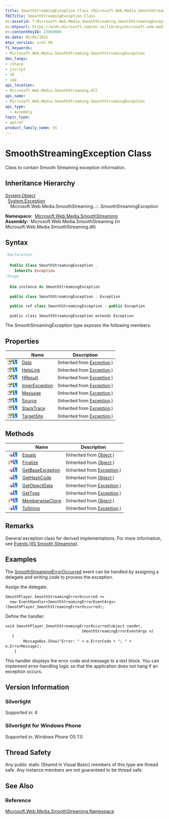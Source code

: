 ```yaml
---
title: SmoothStreamingException Class (Microsoft.Web.Media.SmoothStreaming)
TOCTitle: SmoothStreamingException Class
ms:assetid: T:Microsoft.Web.Media.SmoothStreaming.SmoothStreamingException
ms:mtpsurl: https://msdn.microsoft.com/en-us/library/microsoft.web.media.smoothstreaming.smoothstreamingexception(v=VS.90)
ms:contentKeyID: 23960980
ms.date: 05/02/2012
mtps_version: v=VS.90
f1_keywords:
- Microsoft.Web.Media.SmoothStreaming.SmoothStreamingException
dev_langs:
- csharp
- jscript
- vb
- cpp
api_location:
- Microsoft.Web.Media.SmoothStreaming.dll
api_name:
- Microsoft.Web.Media.SmoothStreaming.SmoothStreamingException
api_type:
  - Assembly
topic_type:
- apiref
product_family_name: VS
---
```


# SmoothStreamingException Class

Class to contain Smooth Streaming exception information.

## Inheritance Hierarchy

[System.Object](https://msdn.microsoft.com/library/e5kfa45b)  
  [System.Exception](https://msdn.microsoft.com/library/c18k6c59)  
    Microsoft.Web.Media.SmoothStreaming..::..SmoothStreamingException  

**Namespace:**  [Microsoft.Web.Media.SmoothStreaming](microsoft-web-media-smoothstreaming-namespace_1.md)  
**Assembly:**  Microsoft.Web.Media.SmoothStreaming (in Microsoft.Web.Media.SmoothStreaming.dll)

## Syntax

```vb
'Declaration

  Public Class SmoothStreamingException _
    Inherits Exception
'Usage

  Dim instance As SmoothStreamingException
```

```csharp
  public class SmoothStreamingException : Exception
```

```cpp
  public ref class SmoothStreamingException : public Exception
```

```jscript
  public class SmoothStreamingException extends Exception
```

The SmoothStreamingException type exposes the following members.

## Properties

||Name|Description|
|--- |--- |--- |
|![Public property](images/Ff728140.pubproperty(en-us,VS.90).gif "Public property")![Supported by Silverlight for Windows Phone](images/Ff728140.slMobile(en-us,VS.90).gif "Supported by Silverlight for Windows Phone")|[Data](https://msdn.microsoft.com/library/2wyfbc48)|(Inherited from [Exception](https://msdn.microsoft.com/library/c18k6c59).)|
|![Public property](images/Ff728140.pubproperty(en-us,VS.90).gif "Public property")![Supported by Silverlight for Windows Phone](images/Ff728140.slMobile(en-us,VS.90).gif "Supported by Silverlight for Windows Phone")|[HelpLink](https://msdn.microsoft.com/library/71tawy4s)|(Inherited from [Exception](https://msdn.microsoft.com/library/c18k6c59).)|
|![Protected property](images/Ee532670.protproperty(en-us,VS.90).gif "Protected property")![Supported by Silverlight for Windows Phone](images/Ff728140.slMobile(en-us,VS.90).gif "Supported by Silverlight for Windows Phone")|[HResult](https://msdn.microsoft.com/library/sh5cw61c)|(Inherited from [Exception](https://msdn.microsoft.com/library/c18k6c59).)|
|![Public property](images/Ff728140.pubproperty(en-us,VS.90).gif "Public property")![Supported by Silverlight for Windows Phone](images/Ff728140.slMobile(en-us,VS.90).gif "Supported by Silverlight for Windows Phone")|[InnerException](https://msdn.microsoft.com/library/902sca80)|(Inherited from [Exception](https://msdn.microsoft.com/library/c18k6c59).)|
|![Public property](images/Ff728140.pubproperty(en-us,VS.90).gif "Public property")![Supported by Silverlight for Windows Phone](images/Ff728140.slMobile(en-us,VS.90).gif "Supported by Silverlight for Windows Phone")|[Message](https://msdn.microsoft.com/library/9btwf6wk)|(Inherited from [Exception](https://msdn.microsoft.com/library/c18k6c59).)|
|![Public property](images/Ff728140.pubproperty(en-us,VS.90).gif "Public property")![Supported by Silverlight for Windows Phone](images/Ff728140.slMobile(en-us,VS.90).gif "Supported by Silverlight for Windows Phone")|[Source](https://msdn.microsoft.com/library/85weac5w)|(Inherited from [Exception](https://msdn.microsoft.com/library/c18k6c59).)|
|![Public property](images/Ff728140.pubproperty(en-us,VS.90).gif "Public property")![Supported by Silverlight for Windows Phone](images/Ff728140.slMobile(en-us,VS.90).gif "Supported by Silverlight for Windows Phone")|[StackTrace](https://msdn.microsoft.com/library/dxzhy005)|(Inherited from [Exception](https://msdn.microsoft.com/library/c18k6c59).)|
|![Public property](images/Ff728140.pubproperty(en-us,VS.90).gif "Public property")![Supported by Silverlight for Windows Phone](images/Ff728140.slMobile(en-us,VS.90).gif "Supported by Silverlight for Windows Phone")|[TargetSite](https://msdn.microsoft.com/library/2wchw354)|(Inherited from [Exception](https://msdn.microsoft.com/library/c18k6c59).)|


## Methods

||Name|Description|
|--- |--- |--- |
|![Public method](images/Ff728153.pubmethod(en-us,VS.90).gif "Public method")![Supported by Silverlight for Windows Phone](images/Ff728140.slMobile(en-us,VS.90).gif "Supported by Silverlight for Windows Phone")|[Equals](https://msdn.microsoft.com/library/bsc2ak47)|(Inherited from [Object](https://msdn.microsoft.com/library/e5kfa45b).)|
|![Protected method](images/Ff728153.protmethod(en-us,VS.90).gif "Protected method")![Supported by Silverlight for Windows Phone](images/Ff728140.slMobile(en-us,VS.90).gif "Supported by Silverlight for Windows Phone")|[Finalize](https://msdn.microsoft.com/library/4k87zsw7)|(Inherited from [Object](https://msdn.microsoft.com/library/e5kfa45b).)|
|![Public method](images/Ff728153.pubmethod(en-us,VS.90).gif "Public method")![Supported by Silverlight for Windows Phone](images/Ff728140.slMobile(en-us,VS.90).gif "Supported by Silverlight for Windows Phone")|[GetBaseException](https://msdn.microsoft.com/library/49kcee3b)|(Inherited from [Exception](https://msdn.microsoft.com/library/c18k6c59).)|
|![Public method](images/Ff728153.pubmethod(en-us,VS.90).gif "Public method")![Supported by Silverlight for Windows Phone](images/Ff728140.slMobile(en-us,VS.90).gif "Supported by Silverlight for Windows Phone")|[GetHashCode](https://msdn.microsoft.com/library/zdee4b3y)|(Inherited from [Object](https://msdn.microsoft.com/library/e5kfa45b).)|
|![Public method](images/Ff728153.pubmethod(en-us,VS.90).gif "Public method")![Supported by Silverlight for Windows Phone](images/Ff728140.slMobile(en-us,VS.90).gif "Supported by Silverlight for Windows Phone")|[GetObjectData](https://msdn.microsoft.com/library/fwb1489e)|(Inherited from [Exception](https://msdn.microsoft.com/library/c18k6c59).)|
|![Public method](images/Ff728153.pubmethod(en-us,VS.90).gif "Public method")![Supported by Silverlight for Windows Phone](images/Ff728140.slMobile(en-us,VS.90).gif "Supported by Silverlight for Windows Phone")|[GetType](https://msdn.microsoft.com/library/44zb316t)|(Inherited from [Exception](https://msdn.microsoft.com/library/c18k6c59).)|
|![Protected method](images/Ff728153.protmethod(en-us,VS.90).gif "Protected method")![Supported by Silverlight for Windows Phone](images/Ff728140.slMobile(en-us,VS.90).gif "Supported by Silverlight for Windows Phone")|[MemberwiseClone](https://msdn.microsoft.com/library/57ctke0a)|(Inherited from [Object](https://msdn.microsoft.com/library/e5kfa45b).)|
|![Public method](images/Ff728153.pubmethod(en-us,VS.90).gif "Public method")![Supported by Silverlight for Windows Phone](images/Ff728140.slMobile(en-us,VS.90).gif "Supported by Silverlight for Windows Phone")|[ToString](https://msdn.microsoft.com/library/es4y6f7e)|(Inherited from [Exception](https://msdn.microsoft.com/library/c18k6c59).)|

## Remarks

General exception class for derived implementations. For more information, see [Events (IIS Smooth Streaming)](events.md).

## Examples

The [SmoothStreamingErrorOccurred](smoothstreamingmediaelement-smoothstreamingerroroccurred-event-microsoft-web-media-smoothstreaming_1.md) event can be handled by assigning a delegate and writing code to process the exception.

Assign the delegate.

    SmoothPlayer.SmoothStreamingErrorOccurred += 
      new EventHandler<SmoothStreamingErrorEventArgs>(SmoothPlayer_SmoothStreamingErrorOccurred);

Define the handler.

    void SmoothPlayer_SmoothStreamingErrorOccurred(object sender, 
                                      SmoothStreamingErrorEventArgs e)
       {
            MessageBox.Show("Error: " + e.ErrorCode + "; " + e.ErrorMessage);
        }

This handler displays the error code and message to a text block. You can implement error-handling logic so that the application does not hang if an exception occurs.

## Version Information

### Silverlight

Supported in: 4  

### Silverlight for Windows Phone

Supported in: Windows Phone OS 7.0  

## Thread Safety

Any public static (Shared in Visual Basic) members of this type are thread safe. Any instance members are not guaranteed to be thread safe.

## See Also

### Reference

[Microsoft.Web.Media.SmoothStreaming Namespace](microsoft-web-media-smoothstreaming-namespace_1.md)

